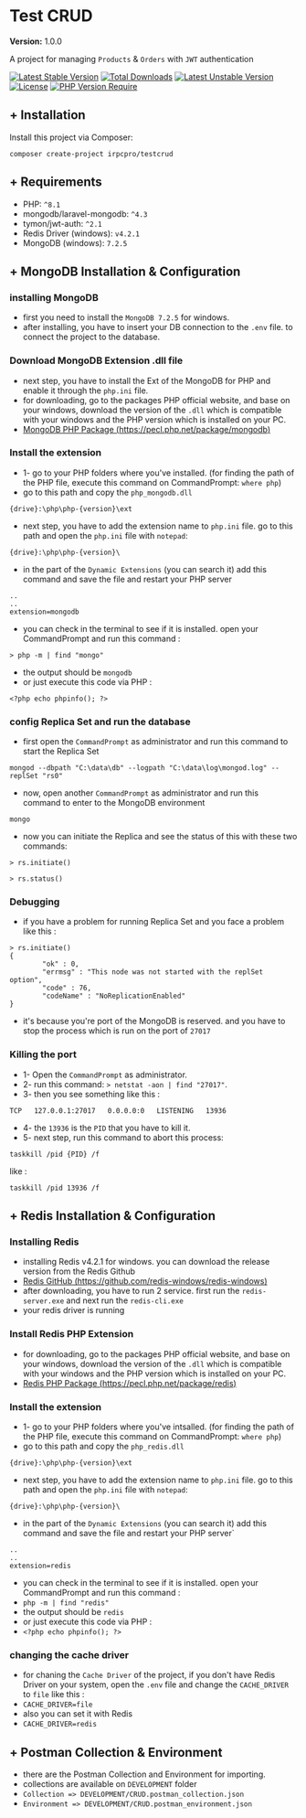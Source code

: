 <h1>Test CRUD</h1>

**Version:**
<span>1.0.0</span>

A project for managing `Products` & `Orders` with `JWT` authentication

[![Latest Stable Version](http://poser.pugx.org/irpcpro/testcrud/v)](https://packagist.org/packages/irpcpro/testcrud) [![Total Downloads](http://poser.pugx.org/irpcpro/testcrud/downloads)](https://packagist.org/packages/irpcpro/testcrud) [![Latest Unstable Version](http://poser.pugx.org/irpcpro/testcrud/v/unstable)](https://packagist.org/packages/irpcpro/testcrud) [![License](http://poser.pugx.org/irpcpro/testcrud/license)](https://packagist.org/packages/irpcpro/testcrud) [![PHP Version Require](http://poser.pugx.org/irpcpro/testcrud/require/php)](https://packagist.org/packages/irpcpro/testcrud)

<h2>+ Installation</h2>

Install this project via Composer:

```
composer create-project irpcpro/testcrud
```

<h2>+ Requirements</h2>

- PHP: `^8.1`
- mongodb/laravel-mongodb: `^4.3`
- tymon/jwt-auth: `^2.1`
- Redis Driver (windows): `v4.2.1`
- MongoDB (windows): `7.2.5`

<h2>+ MongoDB Installation & Configuration</h2>

<h3>installing MongoDB</h3>

- first you need to install the `MongoDB 7.2.5` for windows.
- after installing, you have to insert your DB connection to the `.env` file. to connect the project to the database.

<h3>Download MongoDB Extension .dll file</h3>

- next step, you have to install the Ext of the MongoDB for PHP and enable it through the `php.ini` file.
- for downloading, go to the packages PHP official website, and base on your windows, download the version of the `.dll` which is compatible with your windows and the PHP version which is installed on your PC.
- [MongoDB PHP Package (https://pecl.php.net/package/mongodb)](https://pecl.php.net/package/mongodb)

<h3>Install the extension</h3>

- 1- go to your PHP folders where you've installed. (for finding the path of the PHP file, execute this command on CommandPrompt: `where php`)
- go to this path and copy the `php_mongodb.dll`

```
{drive}:\php\php-{version}\ext
```

- next step, you have to add the extension name to `php.ini` file. go to this path and open the `php.ini` file with `notepad`:

```
{drive}:\php\php-{version}\
```

- in the part of the `Dynamic Extensions` (you can search it) add this command and save the file and restart your PHP server

```
..
..
extension=mongodb
```

- you can check in the terminal to see if it is installed. open your CommandPrompt and run this command :

```
> php -m | find "mongo"
```

- the output should be `mongodb`
- or just execute this code via PHP :

```phpt
<?php echo phpinfo(); ?>
```


<h3>config Replica Set and run the database</h3>

- first open the `CommandPrompt` as administrator and run this command to start the Replica Set

```
mongod --dbpath "C:\data\db" --logpath "C:\data\log\mongod.log" --replSet "rs0"
```

- now, open another `CommandPrompt` as administrator and run this command to enter to the MongoDB environment

```
mongo
```

- now you can initiate the Replica and see the status of this with these two commands:

```
> rs.initiate()

> rs.status()
```

<h3>Debugging</h3>

- if you have a problem for running Replica Set and you face a problem like this :

```composer log
> rs.initiate()
{
        "ok" : 0,
        "errmsg" : "This node was not started with the replSet option",
        "code" : 76,
        "codeName" : "NoReplicationEnabled"
}
```

- it's because you're port of the MongoDB is reserved. and you have to stop the process which is run on the port of `27017`

<h3>Killing the port</h3>

- 1- Open the `CommandPrompt` as administrator.
- 2- run this command: `> netstat -aon | find "27017"`.
- 3- then you see something like this :

```
TCP   127.0.0.1:27017   0.0.0.0:0   LISTENING   13936
```

- 4- the `13936` is the `PID` that you have to kill it.
- 5- next step, run this command to abort this process:

```
taskkill /pid {PID} /f
```

like :

```
taskkill /pid 13936 /f
```

<h2>+ Redis Installation & Configuration</h2>

<h3>Installing Redis</h3>

- installing Redis v4.2.1 for windows. you can download the release version from the Redis Github
- [Redis GitHub (https://github.com/redis-windows/redis-windows)](https://github.com/redis-windows/redis-windows)
- after downloading, you have to run 2 service. first run the `redis-server.exe` and next run the `redis-cli.exe`
- your redis driver is running

<h3>Install Redis PHP Extension</h3>

- for downloading, go to the packages PHP official website, and base on your windows, download the version of the `.dll` which is compatible with your windows and the PHP version which is installed on your PC.
- [Redis PHP Package (https://pecl.php.net/package/redis)](https://pecl.php.net/package/redis)

<h3>Install the extension</h3>

- 1- go to your PHP folders where you've intsalled. (for finding the path of the PHP file, execute this command on CommandPrompt: `where php`)
- go to this path and copy the `php_redis.dll`

```
{drive}:\php\php-{version}\ext
```

- next step, you have to add the extension name to `php.ini` file. go to this path and open the `php.ini` file with `notepad`:

```
{drive}:\php\php-{version}\
```

- in the part of the `Dynamic Extensions` (you can search it) add this command and save the file and restart your PHP server`

```
..
..
extension=redis
```
- you can check in the terminal to see if it is installed. open your CommandPrompt and run this command :
- `php -m | find "redis"`
- the output should be `redis` 
- or just execute this code via PHP :
- `<?php echo phpinfo(); ?>`


<h3>changing the cache driver</h3>

- for chaning the `Cache Driver` of the project, if you don't have Redis Driver on your system, open the `.env` file and change the `CACHE_DRIVER` to `file` like this :
- `CACHE_DRIVER=file`
- also you can set it with Redis
- `CACHE_DRIVER=redis`


<h2>+ Postman Collection & Environment</h2>

- there are the Postman Collection and Environment for importing.
- collections are available on `DEVELOPMENT` folder
- `Collection => DEVELOPMENT/CRUD.postman_collection.json`
- `Environment => DEVELOPMENT/CRUD.postman_environment.json`


